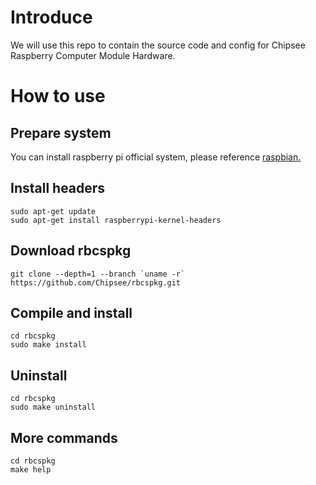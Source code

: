 # Introduce
We will use this repo to contain the source code and config for Chipsee Raspberry Computer Module Hardware.

# How to use
## Prepare system
You can install raspberry pi official system, please reference [raspbian.](https://www.raspberrypi.org/downloads/raspbian/)
## Install headers
```
sudo apt-get update
sudo apt-get install raspberrypi-kernel-headers
```
## Download rbcspkg
```
git clone --depth=1 --branch `uname -r` https://github.com/Chipsee/rbcspkg.git
```
## Compile and install
```
cd rbcspkg
sudo make install
```
## Uninstall
```
cd rbcspkg
sudo make uninstall
```
## More commands
```
cd rbcspkg
make help
```
